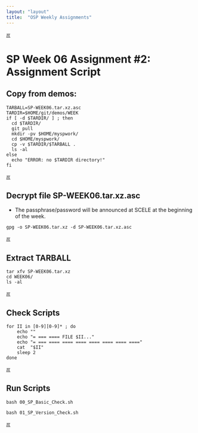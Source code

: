 ```yaml
---
layout: "layout"
title:  "OSP Weekly Assignments"
---
```


[&#x213C;](#idxXXX)<br id="idx000">
# SP Week 06 Assignment #2: Assignment Script

## Copy from demos:

```
TARBALL=SP-WEEK06.tar.xz.asc
TARDIR=$HOME/git/demos/WEEK
if [ -d $TARDIR/ ] ; then
  cd $TARDIR/
  git pull
  mkdir -pv $HOME/myspwork/
  cd $HOME/myspwork/
  cp -v $TARDIR/$TARBALL .
  ls -al
else
  echo "ERROR: no $TARDIR directory!"
fi

```

[&#x213C;](#)<br id="idx001">
## Decrypt file SP-WEEK06.tar.xz.asc

* The passphrase/password will be announced at SCELE at the beginning of the week.

```
gpg -o SP-WEEK06.tar.xz -d SP-WEEK06.tar.xz.asc

```

[&#x213C;](#)<br id="idx002">
## Extract TARBALL
```
tar xfv SP-WEEK06.tar.xz
cd WEEK06/
ls -al

```

[&#x213C;](#)<br id="idx003">
## Check Scripts
```
for II in [0-9][0-9]* ; do
    echo ""
    echo "= === ==== FILE $II..."
    echo "= === ==== ==== ==== ==== ==== ==== ===="
    cat  "$II"
    sleep 2
done

```

[&#x213C;](#)<br id="idx005">
## Run Scripts

```
bash 00_SP_Basic_Check.sh

bash 01_SP_Version_Check.sh

```

[&#x213C;](#)<br id="idxXXX"><br>


